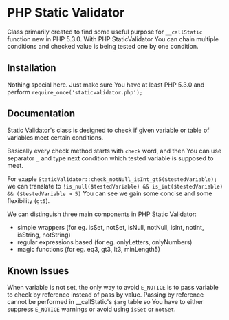 #  PHP Static Validator

Class primarily created to find some useful purpose for `__callStatic` function new in PHP 5.3.0. With PHP StaticValidator You can chain multiple conditions and checked value is being tested one by one condition.

## Installation

Nothing special here. Just make sure You have at least PHP 5.3.0 and perform `require_once('staticvalidator.php');`

## Documentation

Static Validator's class is designed to check if given variable or table of variables meet certain conditions.

Basically every check method starts with `check` word, and then You can use separator `_` and type next condition which tested variable is supposed to meet.

For exaple `StaticValidator::check_notNull_isInt_gt5($testedVariable);` we can translate to `!is_null($testedVariable) && is_int($testedVariable) && ($testedVariable > 5)` You can see we gain some concise and some flexibility (`gt5`).

We can distinguish three main components in PHP Static Validator:

- simple wrappers (for eg. isSet, notSet, isNull, notNull, isInt, notInt, isString, notString)
- regular expressions based (for eg. onlyLetters, onlyNumbers)
- magic functions (for eg. eq3, gt3, lt3, minLength5)

## Known Issues

When variable is not set, the only way to avoid `E_NOTICE` is to pass variable to check by reference instead of pass by value. Passing by reference cannot be performed in __callStatic's `$arg` table so You have to either suppress `E_NOTICE` warnings or avoid using `isSet` or `notSet`.